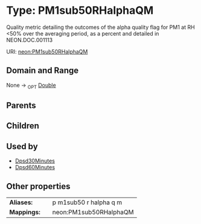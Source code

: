 
# Type: PM1sub50RHalphaQM


Quality metric detailing the outcomes of the alpha quality flag for PM1 at RH <50% over the averaging period, as a percent and detailed in NEON.DOC.001113

URI: [neon:PM1sub50RHalphaQM](https://data.neonscience.org/PM1sub50RHalphaQM)


## Domain and Range

None ->  <sub>OPT</sub> [Double](types/Double.md)

## Parents


## Children


## Used by

 * [Dpsd30Minutes](Dpsd30Minutes.md)
 * [Dpsd60Minutes](Dpsd60Minutes.md)

## Other properties

|  |  |  |
| --- | --- | --- |
| **Aliases:** | | p m1sub50 r halpha q m |
| **Mappings:** | | neon:PM1sub50RHalphaQM |

